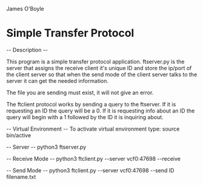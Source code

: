 James O'Boyle

# Simple Transfer Protocol 

-- Description -- 

This program is a simple transfer protocol application. ftserver.py is the server
that assigns the receive client it's unique ID and store the ip/port of the client server
so that when the send mode of the client server talks to the server it can get the needed
information. 

The file you are sending must exist, it will not give an error. 

The ftclient protocol works by sending a query to the ftserver. If it is requesting an ID
the query will be a 0. If it is requesting info about an ID the query will begin with a 1
followed by the ID it is inquiring about. 

-- Virtual Environment -- 
To activate virtual environment type: source bin/active

-- Server -- 
python3 ftserver.py

-- Receive Mode -- 
python3 ftclient.py --server vcf0:47698 --receive

-- Send Mode -- 
python3 ftclient.py --server vcf0:47698 --send ID filename.txt
